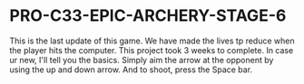 # PRO-C33-EPIC-ARCHERY-STAGE-6
This is the last update of this game. We have made the lives tp reduce when the player hits the computer. This project took 3 weeks to complete. In case ur new, I'll tell you the basics. Simply aim the arrow at the opponent by using the up and down arrow. And to shoot, press the Space bar. 
